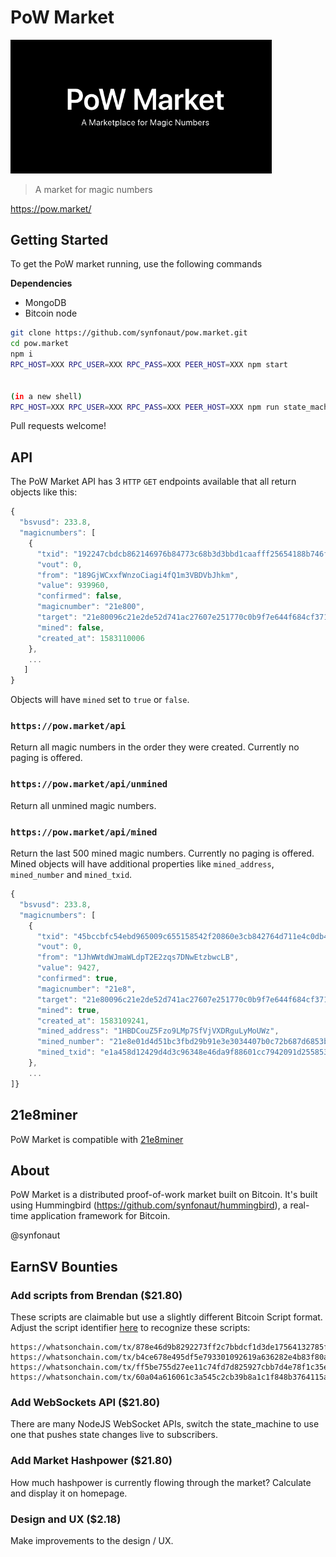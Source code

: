 # PoW Market

<img src="./public/static/images/logo.png" alt="logo" style="zoom: 67%;" />

> A market for magic numbers

https://pow.market/



## Getting Started

To get the PoW market running, use the following commands

**Dependencies**
- MongoDB
- Bitcoin node

```bash
git clone https://github.com/synfonaut/pow.market.git
cd pow.market
npm i
RPC_HOST=XXX RPC_USER=XXX RPC_PASS=XXX PEER_HOST=XXX npm start


(in a new shell)
RPC_HOST=XXX RPC_USER=XXX RPC_PASS=XXX PEER_HOST=XXX npm run state_machine
```

Pull requests welcome!



## API

The PoW Market API has 3 `HTTP` `GET` endpoints available that all return objects like this:

```javascript
{
  "bsvusd": 233.8,
  "magicnumbers": [
    {
      "txid": "192247cbdcb862146976b84773c68b3d3bbd1caafff25654188b746f9e4af9d5",
      "vout": 0,
      "from": "189GjWCxxfWnzoCiagi4fQ1m3VBDVbJhkm",
      "value": 939960,
      "confirmed": false,
      "magicnumber": "21e800",
      "target": "21e80096c21e2de52d741ac27607e251770c0b9f7e644f684cf37173e871820e",
      "mined": false,
      "created_at": 1583110006
    },
    ...
   ]
}
```

Objects will have `mined` set to `true` or `false`.



### `https://pow.market/api`

Return all magic numbers in the order they were created. Currently no paging is offered.



### `https://pow.market/api/unmined`

Return all unmined magic numbers.



### `https://pow.market/api/mined`

Return the last 500 mined magic numbers. Currently no paging is offered. Mined objects will have additional properties like `mined_address`, `mined_number` and `mined_txid`.

```js
{
  "bsvusd": 233.8,
  "magicnumbers": [
    {
      "txid": "45bccbfc54ebd965009c655158542f20860e3cb842764d711e4c0db43477cdb1",
      "vout": 0,
      "from": "1JhWWtdWJmaWLdpT2E2zqs7DNwEtzbwcLB",
      "value": 9427,
      "confirmed": true,
      "magicnumber": "21e8",
      "target": "21e80096c21e2de52d741ac27607e251770c0b9f7e644f684cf37173e871820e",
      "mined": true,
      "created_at": 1583109241,
      "mined_address": "1HBDCouZ5Fzo9LMp7SfVjVXDRguLyMoUWz",
      "mined_number": "21e8e01d4d51bc3fbd29b91e3e3034407b0c72b687d6853b13c4a49e19933238",
      "mined_txid": "e1a458d12429d4d3c96348e46da9f88601cc7942091d2558533d2738ca719a56"
    },
    ...
]}
```



## 21e8miner

PoW Market is compatible with [21e8miner](https://github.com/deanmlittle/21e8miner)



## About

PoW Market is a distributed proof-of-work market built on Bitcoin. It's built using Hummingbird (https://github.com/synfonaut/hummingbird), a real-time application framework for Bitcoin.

@synfonaut



## EarnSV Bounties

### Add scripts from Brendan ($21.80)

These scripts are claimable but use a slightly different Bitcoin Script format. Adjust the script identifier [here](https://github.com/synfonaut/powmarket/blob/master/src/state_machine.js#L78) to recognize these scripts:

```
https://whatsonchain.com/tx/878e46d9b8292273ff2c7bbdcf1d3de17564132785fa3af4cadac139b62c448c
https://whatsonchain.com/tx/b4ce678e495df5e793301092619a636282e4b83f80a572b06b29b623ba10a5ab
https://whatsonchain.com/tx/ff5be755d27ee11c74fd7d825927cbb7d4e78f1c35e5a6449f68ab924025d112
https://whatsonchain.com/tx/60a04a616061c3a545c2cb39b8a1c1f848b3764115adc0149615511887ebeb7e
```



### Add WebSockets API ($21.80)

There are many NodeJS WebSocket APIs, switch the state_machine to use one that pushes state changes live to subscribers.



### Add Market Hashpower ($21.80)

How much hashpower is currently flowing through the market? Calculate and display it on homepage.



### Design and UX ($2.18)

Make improvements to the design / UX.
